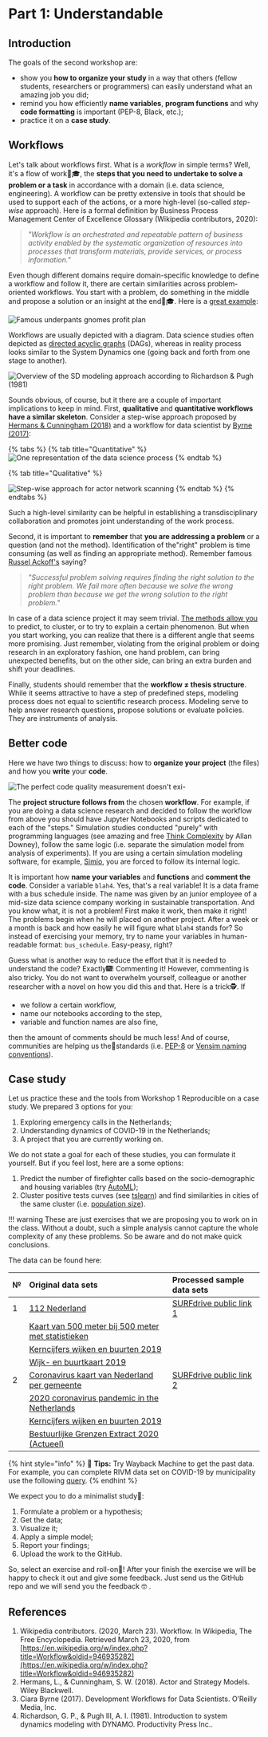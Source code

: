 # Part 1: Understandable

## Introduction

The goals of the second workshop are:

* show you **how to organize your study** in a way that others \(fellow students, researchers or programmers\) can easily understand what an amazing job you did;
* remind you how efficiently **name variables**, **program functions** and why **code formatting** is important \(PEP-8, Black, etc.\); 
* practice it on a **case study**.

## Workflows

Let's talk about workflows first. What is a _workflow_ in simple terms? Well, it's a flow of work👨🎓, the **steps that you need to undertake to solve a problem or a task** in accordance with a domain \(i.e. data science, engineering\). A workflow can be pretty extensive in tools that should be used to support each of the actions, or a more high-level \(so-called _step-wise_ approach\). Here is a formal definition by Business Process Management Center of Excellence Glossary \(Wikipedia contributors, 2020\):

> _"Workflow is an orchestrated and repeatable pattern of business activity enabled by the systematic organization of resources into processes that transform materials, provide services, or process information."_

Even though different domains require domain-specific knowledge to define a workflow and follow it, there are certain similarities across problem-oriented workflows. You start with a problem, do something in the middle and propose a solution or an insight at the end👨🎓. Here is a [great example](https://www.forbes.com/sites/artcarden/2011/07/14/underpants-gnomes-political-economy/):

![Famous underpants gnomes profit plan ](../.gitbook/assets/plan.png)

Workflows are usually depicted with a diagram. Data science studies often depicted as [directed acyclic graphs](https://en.wikipedia.org/wiki/Directed_acyclic_graph) \(DAGs\), whereas in reality process looks similar to the System Dynamics one \(going back and forth from one stage to another\).

![Overview of the SD modeling approach according to Richardson &amp; Pugh \(1981\)](../.gitbook/assets/sd-richardson.png)

Sounds obvious, of course, but it there are a couple of important implications to keep in mind. First, **qualitative** and **quantitative workflows have a similar skeleton**. Consider a step-wise approach proposed by [Hermans & Cunningham \(2018\)](https://www.wiley.com/en-us/Actor+and+Strategy+Models%3A+Practical+Applications+and+Step+wise+Approaches-p-9781119284703) and a workflow for data scientist by [Byrne \(2017\)](https://resources.github.com/downloads/development-workflows-data-scientists.pdf):

{% tabs %}
{% tab title="Quantitative" %}
![One representation of the data science process](../.gitbook/assets/byrne.png)
{% endtab %}

{% tab title="Qualitative" %}


![Step-wise approach for actor network scanning](../.gitbook/assets/hermans.png)
{% endtab %}
{% endtabs %}

Such a high-level similarity can be helpful in establishing a transdisciplinary collaboration and promotes joint understanding of the work process.

Second, it is important to **remember** that **you are addressing a problem** or a question \(and not the method\). Identification of the"right" problem is time consuming \(as well as finding an appropriate method\). Remember famous [Russel Ackoff's](https://en.wikipedia.org/wiki/Russell_L._Ackoff) saying?

> _"Successful problem solving requires finding the right solution to the right problem. We fail more often because we solve the wrong problem than because we get the wrong solution to the right problem."_

In case of a data science project it may seem trivial. [The methods allow you](https://scikit-learn.org/stable/tutorial/machine_learning_map/index.html) to predict, to cluster, or to try to explain a certain phenomenon. But when you start working, you can realize that there is a different angle that seems more promising. Just remember, violating from the original problem or doing research in an exploratory fashion, one hand problem, can bring unexpected benefits, but on the other side, can bring an extra burden and shift your deadlines.

Finally, students should remember that the **workflow ≠ thesis structure**. While it seems attractive to have a step of predefined steps, modeling process does not equal to scientific research process. Modeling serve to help answer research questions, propose solutions or evaluate policies. They are instruments of analysis.

## Better code

Here we have two things to discuss: how to **organize your project** \(the files\) and how you **write** your **code**.

![The perfect code quality measurement doesn&apos;t exi-](../.gitbook/assets/code_metric.png)

The **project structure follows from** the chosen **workflow**. For example, if you are doing a data science research and decided to follow the workflow from above you should have Jupyter Notebooks and scripts dedicated to each of the "steps." Simulation studies conducted "purely" with programming languages \(see amazing and free [Think Complexity](https://greenteapress.com/wp/think-complexity-2e/) by Allan Downey\), follow the same logic \(i.e. separate the simulation model from analysis of experiments\). If you are using a certain simulation modeling software, for example, [Simio](https://www.simio.com/index.php), you are forced to follow its internal logic.

It is important how **name your variables** and **functions** and **comment the code**. Consider a variable `blah4`. Yes, that's a real variable! It is a data frame with a bus schedule inside. The name was given by an junior employee of a mid-size data science company working in sustainable transportation. And you know what, it is not a problem! First make it work, then make it right! The problems begin when he will placed on another project. After a week or a month is back and how easily he will figure what `blah4` stands for? So instead of exercising your memory, try to name your variables in human-readable format: `bus_schedule`. Easy-peasy, right?

Guess what is another way to reduce the effort that it is needed to understand the code? Exactly🎆! Commenting it! However, commenting is also tricky. You do not want to overwhelm yourself, colleague or another researcher with a novel on how you did this and that. Here is a trick🕵. If

* we follow a certain workflow,
* name our notebooks according to the step,
* variable and function names are also fine, 

then the amount of comments should be much less! And of course, communities are helping us the🥇standards \(i.e. [PEP-8](https://www.python.org/dev/peps/pep-0008/) or [Vensim naming conventions](https://www.vensim.com/documentation/ref_variable_names.htm)\). 

## Case study

Let us practice these and the tools from Workshop 1 Reproducible on a case study. We prepared 3 options for you:

1. Exploring emergency calls in the Netherlands;
2. Understanding dynamics of COVID-19 in the Netherlands;
3. A project that you are currently working on.

We do not state a goal for each of these studies, you can formulate it yourself. But if you feel lost, here are a some options:

1. Predict the number of firefighter calls  based on the socio-demographic and housing variables \(try [AutoML](https://www.microsoft.com/en-us/research/project/automl/)\);
2. Cluster positive tests curves \(see [tslearn](https://tslearn.readthedocs.io/en/latest/index.html)\) and find similarities in cities of the same cluster \(i.e. [population size](https://arxiv.org/abs/2003.10376)\).

!!! warning
    These are just exercises that we are proposing you to work on in the class. Without a doubt, such a simple analysis cannot capture the whole complexity of any these problems. So be aware and do not make quick conclusions.

The data can be found here:

| № | Original data sets | Processed sample data sets |
| :--- | :--- | :--- |
| 1 | [112 Nederland](https://www.112-nederland.nl/) | [SURFdrive public link 1](https://surfdrive.surf.nl/files/index.php/s/rcILzk3eJ3Hlfg1) |
|  | [Kaart van 500 meter bij 500 meter met statistieken](https://www.cbs.nl/nl-nl/dossier/nederland-regionaal/geografische-data/kaart-van-500-meter-bij-500-meter-met-statistieken) |  |
|  | [Kerncijfers wijken en buurten 2019](https://www.cbs.nl/nl-nl/maatwerk/2019/31/kerncijfers-wijken-en-buurten-2019) |  |
|  | [Wijk- en buurtkaart 2019](https://www.cbs.nl/nl-nl/dossier/nederland-regionaal/geografische-data/wijk-en-buurtkaart-2019) |  |
| 2 | [Coronavirus kaart van Nederland per gemeente](https://www.rivm.nl/coronavirus-kaart-van-nederland-per-gemeente#node-coronavirus-covid-19-meldingen) | [SURFdrive public link 2](https://surfdrive.surf.nl/files/index.php/s/K7vfcVz4Debt0OM) |
|  | [2020 coronavirus pandemic in the Netherlands](https://en.wikipedia.org/wiki/2020_coronavirus_pandemic_in_the_Netherlands) |  |
|  | [Kerncijfers wijken en buurten 2019](https://www.cbs.nl/nl-nl/maatwerk/2019/31/kerncijfers-wijken-en-buurten-2019) |  |
|  | [Bestuurlijke Grenzen Extract 2020 \(Actueel\)](https://www.pdok.nl/downloads/-/article/bestuurlijke-grenzen#764e16c78afb7a31973b7e2110b4e4ed) |  |

{% hint style="info" %}
🧙 **Tips:** Try Wayback Machine to get the past data. For example, you can complete RIVM data set on COVID-19 by municipality use the following [query](https://web.archive.org/web/*/https://www.volksgezondheidenzorg.info/onderwerp/infectieziekten/regionaal-internationaal/coronavirus-covid-19).
{% endhint %}

We expect you to do a minimalist study🦸:

1. Formulate a problem or a hypothesis;
2. Get the data;
3. Visualize it;
4. Apply a simple model;
5. Report your findings;
6. Upload the work to the GitHub.

So, select an exercise and roll-on🚀! After your finish the exercise we will be happy to check it out and give some feedback. Just send us the GitHub repo and we will send you the feedback 🤓 .

## References

1. Wikipedia contributors. \(2020, March 23\). Workflow. In Wikipedia, The Free Encyclopedia. Retrieved March 23, 2020, from [https://en.wikipedia.org/w/index.php?title=Workflow&oldid=946935282](https://en.wikipedia.org/w/index.php?title=Workflow&oldid=946935282)
2. Hermans, L., & Cunningham, S. W. \(2018\). Actor and Strategy Models. Wiley Blackwell.
3. Ciara Byrne \(2017\). Development Workflows for Data Scientists. O’Reilly Media, Inc.
4. Richardson, G. P., & Pugh III, A. I. \(1981\). Introduction to system dynamics modeling with DYNAMO. Productivity Press Inc..

<!-- ## Agenda

| When? | What? |
| :--- | :--- |
| 10:15 - 10:30 | Getting ready up with BBB |
| 10:30 - 10:45 | Recap of workshop 1 |
| 10:45 - 11:00 | REDCAR project and workshop 2 introduction |
| 11:00 - 11:30 | Talking about workflows |
| 11:30 - 11:45 | Break |
| 11:45 - 12:15 | How to write better code? |
| 12:15 - 13:00 | Starting with a case study | -->

